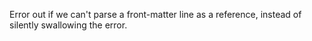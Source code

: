Error out if we can't parse a front-matter line as a reference, instead of silently swallowing the error.
